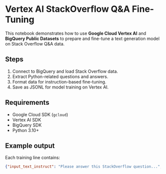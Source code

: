 # Vertex AI StackOverflow Q&A Fine-Tuning

This notebook demonstrates how to use **Google Cloud Vertex AI** and **BigQuery Public Datasets** to prepare and fine-tune a text generation model on Stack Overflow Q&A data.

## Steps
1. Connect to BigQuery and load Stack Overflow data.
2. Extract Python-related questions and answers.
3. Format data for instruction-based fine-tuning.
4. Save as JSONL for model training on Vertex AI.

## Requirements
- Google Cloud SDK (`gcloud`)
- Vertex AI SDK
- BigQuery SDK
- Python 3.10+

## Example output
Each training line contains:
```json
{"input_text_instruct": "Please answer this StackOverflow question...", "output_text": "Answer content..."}
